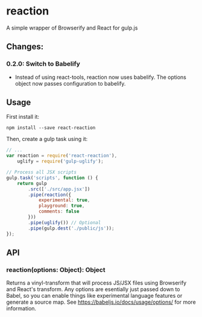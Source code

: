 # reaction

A simple wrapper of Browserify and React for gulp.js

## Changes:

### 0.2.0: Switch to Babelify

- Instead of using react-tools, reaction now uses babelify. The options object
now passes configuration to babelify.

## Usage

First install it:

    npm install --save react-reaction

Then, create a gulp task using it:

```js
// ...
var reaction = require('react-reaction'),
    uglify = require('gulp-uglify'); 

// Process all JSX scripts
gulp.task('scripts', function () {
    return gulp
        .src(['./src/app.jsx'])
        .pipe(reaction({
            experimental: true,
            playground: true,
            comments: false
        }))
        .pipe(uglify()) // Optional
        .pipe(gulp.dest('./public/js'));
});
```

## API

### reaction(options: Object): Object

Returns a vinyl-transform that will process JS/JSX files using
Browserify and React's transform. Any options are esentially just
passed down to Babel, so you can enable things like experimental language
features or generate a source map. See https://babeljs.io/docs/usage/options/
for more information.
